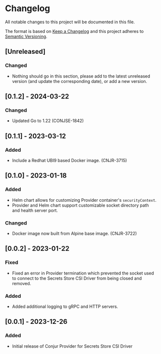 # Changelog
All notable changes to this project will be documented in this file.

The format is based on [Keep a Changelog](http://keepachangelog.com/en/1.0.0/)
and this project adheres to [Semantic Versioning](http://semver.org/spec/v2.0.0.html).

## [Unreleased]

### Changed
- Nothing should go in this section, please add to the latest unreleased version
  (and update the corresponding date), or add a new version.

## [0.1.2] - 2024-03-22

### Changed
- Updated Go to 1.22 (CONJSE-1842)

## [0.1.1] - 2023-03-12

### Added
- Include a Redhat UBI9 based Docker image. (CNJR-3715)

## [0.1.0] - 2023-01-18

### Added
- Helm chart allows for customizing Provider container's `securityContext`.
- Provider and Helm chart support customizable socket directory path and health
  server port.

### Changed
- Docker image now built from Alpine base image. (CNJR-3722)

## [0.0.2] - 2023-01-22

### Fixed
- Fixed an error in Provider termination which prevented the socket used to
  connect to the Secrets Store CSI Driver from being closed and removed.

### Added
- Added additional logging to gRPC and HTTP servers.

## [0.0.1] - 2023-12-26

### Added
- Initial release of Conjur Provider for Secrets Store CSI Driver

